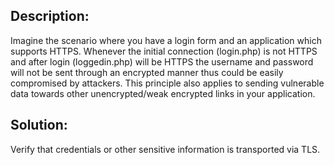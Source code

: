 ## Description:

Imagine the scenario where you have a login form and an application which supports HTTPS.
Whenever the initial connection (login.php) is not HTTPS and after login (loggedin.php)
will be HTTPS the username and password will not be sent through an encrypted manner thus
could be easily compromised by attackers. This principle also applies to sending
vulnerable data towards other unencrypted/weak encrypted links in your application.

## Solution:

Verify that credentials or other sensitive information is transported via TLS.
